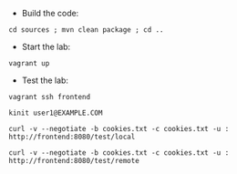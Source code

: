 * Build the code:
```
cd sources ; mvn clean package ; cd ..
```

* Start the lab:
```
vagrant up
```

* Test the lab:
```
vagrant ssh frontend

kinit user1@EXAMPLE.COM

curl -v --negotiate -b cookies.txt -c cookies.txt -u : http://frontend:8080/test/local

curl -v --negotiate -b cookies.txt -c cookies.txt -u : http://frontend:8080/test/remote
```
